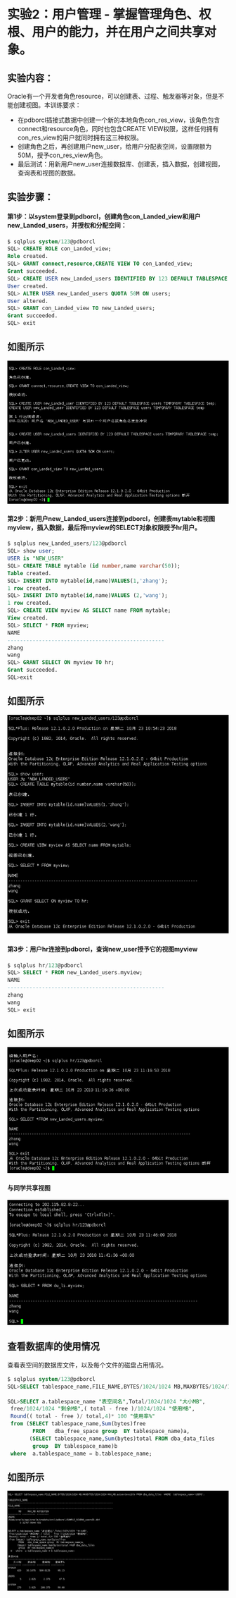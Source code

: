 # 实验2：用户管理 - 掌握管理角色、权根、用户的能力，并在用户之间共享对象。
## 实验内容：
Oracle有一个开发者角色resource，可以创建表、过程、触发器等对象，但是不能创建视图。本训练要求：

- 在pdborcl插接式数据中创建一个新的本地角色con_res_view，该角色包含connect和resource角色，同时也包含CREATE VIEW权限，这样任何拥有con_res_view的用户就同时拥有这三种权限。
- 创建角色之后，再创建用户new_user，给用户分配表空间，设置限额为50M，授予con_res_view角色。
- 最后测试：用新用户new_user连接数据库、创建表，插入数据，创建视图，查询表和视图的数据。
## 实验步骤：
#### 第1步：以system登录到pdborcl，创建角色con_Landed_view和用户new_Landed_users，并授权和分配空间：
```SQL
$ sqlplus system/123@pdborcl
SQL> CREATE ROLE con_Landed_view;
Role created.
SQL> GRANT connect,resource,CREATE VIEW TO con_Landed_view;
Grant succeeded.
SQL> CREATE USER new_Landed_users IDENTIFIED BY 123 DEFAULT TABLESPACE users TEMPORARY TABLESPACE temp;
User created.
SQL> ALTER USER new_Landed_users QUOTA 50M ON users;
User altered.
SQL> GRANT con_Landed_view TO new_Landed_users;
Grant succeeded.
SQL> exit
```
## 如图所示
![image](https://github.com/Landy7/Oracle/blob/master/IMG_3061.PNG)
#### 第2步：新用户new_Landed_users连接到pdborcl，创建表mytable和视图myview，插入数据，最后将myview的SELECT对象权限授予hr用户。
```SQL
$ sqlplus new_Landed_users/123@pdborcl
SQL> show user;
USER is "NEW_USER"
SQL> CREATE TABLE mytable (id number,name varchar(50));
Table created.
SQL> INSERT INTO mytable(id,name)VALUES(1,'zhang');
1 row created.
SQL> INSERT INTO mytable(id,name)VALUES (2,'wang');
1 row created.
SQL> CREATE VIEW myview AS SELECT name FROM mytable;
View created.
SQL> SELECT * FROM myview;
NAME
--------------------------------------------------
zhang
wang
SQL> GRANT SELECT ON myview TO hr;
Grant succeeded.
SQL>exit
```
## 如图所示
![image](https://github.com/Landy7/Oracle/blob/master/IMG_3062.PNG) 
#### 第3步：用户hr连接到pdborcl，查询new_user授予它的视图myview
```SQL
$ sqlplus hr/123@pdborcl
SQL> SELECT * FROM new_Landed_users.myview;
NAME
--------------------------------------------------
zhang
wang
SQL> exit
```
## 如图所示
![image](https://github.com/Landy7/Oracle/blob/master/IMG_3063.PNG) 
#### 与同学共享视图
![image](https://github.com/Landy7/Oracle/blob/master/IMG_3065.PNG) 

## 查看数据库的使用情况
查看表空间的数据库文件，以及每个文件的磁盘占用情况。
```SQL
$ sqlplus system/123@pdborcl
SQL>SELECT tablespace_name,FILE_NAME,BYTES/1024/1024 MB,MAXBYTES/1024/1024 MAX_MB,autoextensible FROM dba_data_files  WHERE  tablespace_name='USERS';

SQL>SELECT a.tablespace_name "表空间名",Total/1024/1024 "大小MB",
 free/1024/1024 "剩余MB",( total - free )/1024/1024 "使用MB",
 Round(( total - free )/ total,4)* 100 "使用率%"
 from (SELECT tablespace_name,Sum(bytes)free
        FROM   dba_free_space group  BY tablespace_name)a,
       (SELECT tablespace_name,Sum(bytes)total FROM dba_data_files
        group  BY tablespace_name)b
 where  a.tablespace_name = b.tablespace_name;
 ```
 ## 如图所示
![image](https://github.com/Landy7/Oracle/blob/master/IMG_3064.PNG) 
 


















